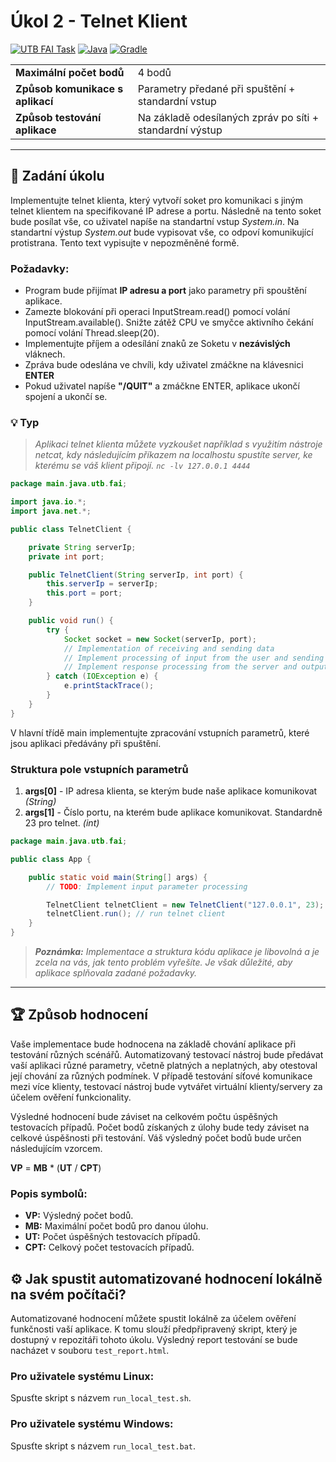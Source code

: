 # Úkol 2 - Telnet Klient

[![UTB FAI Task](https://img.shields.io/badge/UTB_FAI-Task-yellow)](https://www.fai.utb.cz/)
[![Java](https://img.shields.io/badge/Java-007396.svg?logo=java&logoColor=white)](https://www.java.com/)
[![Gradle](https://img.shields.io/badge/Gradle-02303A.svg?logo=gradle&logoColor=white)](https://gradle.org/)

|                                  |                                                          |
| -------------------------------- | -------------------------------------------------------- |
| __Maximální počet bodů__         | 4 bodů                                                   |
| __Způsob komunikace s aplikací__ | Parametry předané při spuštění + standardní vstup        |
| __Způsob testování aplikace__    | Na základě odesílaných zpráv po síti + standardní výstup |

---

## 📝 Zadání úkolu 

Implementujte telnet klienta, který vytvoří soket pro komunikaci s jiným telnet klientem na specifikované IP adrese a portu. Následně na tento soket bude posílat vše, co uživatel napíše na standartní vstup *System.in*. Na standartní výstup *System.out* bude vypisovat vše, co odpoví komunikující protistrana. Tento text vypisujte v nepozměněné formě. 

### Požadavky:
* Program bude přijímat __IP adresu a port__ jako parametry při spouštění aplikace.
* Zamezte blokování při operaci InputStream.read() pomocí volání InputStream.available().
Snižte zátěž CPU ve smyčce aktivního čekání pomocí volání Thread.sleep(20).
* Implementujte příjem a odesílání znaků ze Soketu v __nezávislých__ vláknech.
* Zpráva bude odeslána ve chvíli, kdy uživatel zmáčkne na klávesnici __ENTER__
* Pokud uživatel napíše __"/QUIT"__ a zmáčkne ENTER, aplikace ukončí spojení a ukončí se.

### 💡 Typ

> _Aplikaci telnet klienta můžete vyzkoušet například s využitím nástroje netcat, kdy následujícím příkazem na localhostu spustíte server, ke kterému se váš klient připojí. `nc -lv 127.0.0.1 4444`_

```java
package main.java.utb.fai;

import java.io.*;
import java.net.*;

public class TelnetClient {

    private String serverIp;
    private int port;

    public TelnetClient(String serverIp, int port) {
        this.serverIp = serverIp;
        this.port = port;
    }

    public void run() {
        try {
            Socket socket = new Socket(serverIp, port);
            // Implementation of receiving and sending data
            // Implement processing of input from the user and sending data to the server
            // Implement response processing from the server and output to the console
        } catch (IOException e) {
            e.printStackTrace();
        }
    }
}
```

V hlavní třídě main implementujte zpracování vstupních parametrů, které jsou aplikaci předávány při spuštění.

### Struktura pole vstupních parametrů
1. __args[0]__ - IP adresa klienta, se kterým bude naše aplikace komunikovat _(String)_
2. __args[1]__ - Číslo portu, na kterém bude aplikace komunikovat. Standardně 23 pro telnet.  _(int)_

```java
package main.java.utb.fai;

public class App {

    public static void main(String[] args) {
        // TODO: Implement input parameter processing

        TelnetClient telnetClient = new TelnetClient("127.0.0.1", 23);
        telnetClient.run(); // run telnet client
    }
}
```

>_**Poznámka:** Implementace a struktura kódu aplikace je libovolná a je zcela na vás, jak tento problém vyřešíte. Je však důležité, aby aplikace splňovala zadané požadavky._

---

## 🏆 Způsob hodnocení

Vaše implementace bude hodnocena na základě chování aplikace při testování různých scénářů. Automatizovaný testovací nástroj bude předávat vaší aplikaci různé parametry, včetně platných a neplatných, aby otestoval její chování za různých podmínek. V případě testování síťové komunikace mezi více klienty, testovací nástroj bude vytvářet virtuální klienty/servery za účelem ověření funkcionality.

Výsledné hodnocení bude záviset na celkovém počtu úspěšných testovacích případů. Počet bodů získaných z úlohy bude tedy záviset na celkové úspěšnosti při testování. Váš výsledný počet bodů bude určen následujícím vzorcem.

__VP__ = __MB__ * (__UT__ / __CPT__)

### Popis symbolů:

* __VP:__ Výsledný počet bodů.
* __MB:__ Maximální počet bodů pro danou úlohu.
* __UT:__ Počet úspěšných testovacích případů.
* __CPT:__ Celkový počet testovacích případů.

## ⚙️ Jak spustit automatizované hodnocení lokálně na svém počítači?

Automatizované hodnocení můžete spustit lokálně za účelem ověření funkčnosti vaší aplikace. K tomu slouží předpřipravený skript, který je dostupný v repozitáři tohoto úkolu. Výsledný report testování se bude nacházet v souboru ```test_report.html```.

###  Pro uživatele systému Linux:
Spusťte skript s názvem ```run_local_test.sh```.

### Pro uživatele systému Windows:
Spusťte skript s názvem ```run_local_test.bat```.

